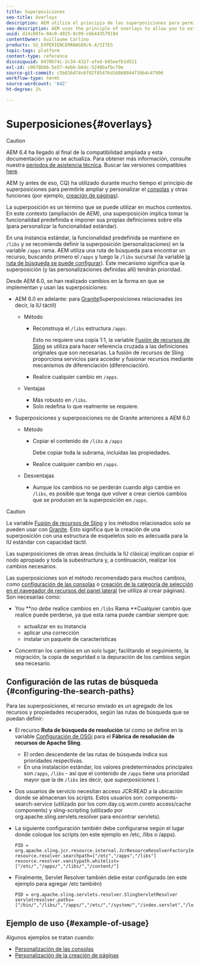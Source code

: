```yaml
---
title: Superposiciones
seo-title: Overlays
description: AEM utiliza el principio de las superposiciones para permitirle ampliar y personalizar las consolas y otras funciones
seo-description: AEM uses the principle of overlays to allow you to extend and customize the consoles and other functionality
uuid: d14c08fe-04c0-4925-8c99-c6644357919d
contentOwner: Guillaume Carlino
products: SG_EXPERIENCEMANAGER/6.4/SITES
topic-tags: platform
content-type: reference
discoiquuid: 0470b74c-2c34-4327-afed-b95eefb1d521
exl-id: c0678bb6-5e57-4ebb-b6dc-5240bafbc79e
source-git-commit: c5b816d74c6f02f85476d16868844f39b4c47996
workflow-type: tm+mt
source-wordcount: '642'
ht-degree: 2%

---
```


# Superposiciones{#overlays}

>[!CAUTION]
>
>AEM 6.4 ha llegado al final de la compatibilidad ampliada y esta documentación ya no se actualiza. Para obtener más información, consulte nuestra [períodos de asistencia técnica](https://helpx.adobe.com/es/support/programs/eol-matrix.html). Buscar las versiones compatibles [here](https://experienceleague.adobe.com/docs/).

AEM (y antes de eso, CQ) ha utilizado durante mucho tiempo el principio de superposiciones para permitirle ampliar y personalizar el [consolas](/help/sites-developing/customizing-consoles-touch.md) y otras funciones (por ejemplo, [creación de páginas](/help/sites-developing/customizing-page-authoring-touch.md)).

La superposición es un término que se puede utilizar en muchos contextos. En este contexto (ampliación de AEM), una superposición implica tomar la funcionalidad predefinida e imponer sus propias definiciones sobre ella (para personalizar la funcionalidad estándar).

En una instancia estándar, la funcionalidad predefinida se mantiene en `/libs` y se recomienda definir la superposición (personalizaciones) en la variable `/apps` rama. AEM utiliza una ruta de búsqueda para encontrar un recurso, buscando primero el `/apps` y luego la `/libs` sucursal (la variable [la ruta de búsqueda se puede configurar](#configuring-the-search-paths)). Este mecanismo significa que la superposición (y las personalizaciones definidas allí) tendrán prioridad.

Desde AEM 6.0, se han realizado cambios en la forma en que se implementan y usan las superposiciones:

* AEM 6.0 en adelante: para [Granite](https://helpx.adobe.com/experience-manager/6-4/sites/developing/using/reference-materials/granite-ui/api/index.html)Superposiciones relacionadas (es decir, la IU táctil)

   * Método

      * Reconstruya el `/libs` estructura `/apps`.

         Esto no requiere una copia 1:1, la variable [Fusión de recursos de Sling](/help/sites-developing/sling-resource-merger.md) se utiliza para hacer referencia cruzada a las definiciones originales que son necesarias. La fusión de recursos de Sling proporciona servicios para acceder y fusionar recursos mediante mecanismos de diferenciación (diferenciación).

      * Realice cualquier cambio en `/apps`.
   * Ventajas

      * Más robusto en `/libs`.
      * Solo redefina lo que realmente se requiere.


* Superposiciones y superposiciones no de Granite anteriores a AEM 6.0

   * Método

      * Copiar el contenido de `/libs` a `/apps`

         Debe copiar toda la subrama, incluidas las propiedades.

      * Realice cualquier cambio en `/apps`.
   * Desventajas

      * Aunque los cambios no se perderán cuando algo cambie en `/libs`, es posible que tenga que volver a crear ciertos cambios que se producen en la superposición en `/apps`.


>[!CAUTION]
>
>La variable [Fusión de recursos de Sling](/help/sites-developing/sling-resource-merger.md) y los métodos relacionados solo se pueden usar con [Granite](https://helpx.adobe.com/experience-manager/6-4/sites/developing/using/reference-materials/granite-ui/api/index.html). Esto significa que la creación de una superposición con una estructura de esqueletos solo es adecuada para la IU estándar con capacidad táctil.
>
>Las superposiciones de otras áreas (incluida la IU clásica) implican copiar el nodo apropiado y toda la subestructura y, a continuación, realizar los cambios necesarios.

Las superposiciones son el método recomendado para muchos cambios, como [configuración de las consolas](/help/sites-developing/customizing-consoles-touch.md#create-a-custom-console) o [creación de la categoría de selección en el navegador de recursos del panel lateral](/help/sites-developing/customizing-page-authoring-touch.md#add-new-selection-category-to-asset-browser) (se utiliza al crear páginas). Son necesarias como:

* You ***no debe* realice cambios en `/libs` Rama **Cualquier cambio que realice puede perderse, ya que esta rama puede cambiar siempre que:

   * actualizar en su instancia
   * aplicar una corrección
   * instalar un paquete de características

* Concentran los cambios en un solo lugar; facilitando el seguimiento, la migración, la copia de seguridad o la depuración de los cambios según sea necesario.

## Configuración de las rutas de búsqueda {#configuring-the-search-paths}

Para las superposiciones, el recurso enviado es un agregado de los recursos y propiedades recuperados, según las rutas de búsqueda que se puedan definir:

* El recurso **Ruta de búsqueda de resolución** tal como se define en la variable [Configuración de OSGi](/help/sites-deploying/configuring-osgi.md) para el **Fábrica de resolución de recursos de Apache Sling**.

   * El orden descendente de las rutas de búsqueda indica sus prioridades respectivas.
   * En una instalación estándar, los valores predeterminados principales son `/apps`, `/libs` - así que el contenido de `/apps` tiene una prioridad mayor que la de `/libs` (es decir, que *superposiciones* ).

* Dos usuarios de servicio necesitan acceso JCR:READ a la ubicación donde se almacenan los scripts. Estos usuarios son: components-search-service (utilizado por los com.day.cq.wcm.coreto access/cache components) y sling-scripting (utilizado por org.apache.sling.servlets.resolver para encontrar servlets).
* La siguiente configuración también debe configurarse según el lugar donde coloque los scripts (en este ejemplo en /etc, /libs o /apps).

   ```
   PID = org.apache.sling.jcr.resource.internal.JcrResourceResolverFactoryImpl
   resource.resolver.searchpath=["/etc","/apps","/libs"]
   resource.resolver.vanitypath.whitelist=["/etc/","/apps/","/libs/","/content/"]
   ```

* Finalmente, Servlet Resolver también debe estar configurado (en este ejemplo para agregar /etc también)

   ```
   PID = org.apache.sling.servlets.resolver.SlingServletResolver  
   servletresolver.paths=["/bin/","/libs/","/apps/","/etc/","/system/","/index.servlet","/login.servlet","/services/"]
   ```

## Ejemplo de uso {#example-of-usage}

Algunos ejemplos se tratan cuando:

* [Personalización de las consolas](/help/sites-developing/customizing-consoles-touch.md)
* [Personalización de la creación de páginas](/help/sites-developing/customizing-page-authoring-touch.md)
